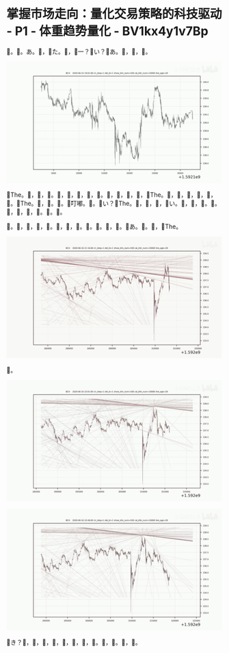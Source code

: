 # 掌握市场走向：量化交易策略的科技驱动 - P1 - 体重趋势量化 - BV1kx4y1v7Bp

🎼。🎼。あ。🎼，🎼た。🎼，🎼一？🎼い？🎼あ。🎼，🎼，🎼。

![](img/9a65bd98a4af7614b9cef70ba9c55963_1.png)

🎼The。🎼，🎼，🎼。🎼，🎼，🎼，🎼，🎼。🎼，🎼，🎼，🎼，🎼The。🎼，🎼，🎼，🎼，🎼，🎼。🎼The。🎼，🎼。🎼。🎼叮嘟。🎼。🎼い？🎼The。🎼，🎼，🎼，🎼い。🎼，🎼，🎼。🎼。🎼，🎼，🎼，🎼。🎼。🎼。

🎼。🎼，🎼，🎼，🎼。🎼，🎼，🎼。🎼。🎼。🎼，🎼。🎼あ。🎼。🎼，🎼The。

![](img/9a65bd98a4af7614b9cef70ba9c55963_3.png)

🎼。

![](img/9a65bd98a4af7614b9cef70ba9c55963_5.png)

![](img/9a65bd98a4af7614b9cef70ba9c55963_6.png)

🎼き？🎼，🎼，🎼，🎼，🎼，🎼，🎼，🎼。🎼，🎼。🎼，🎼。